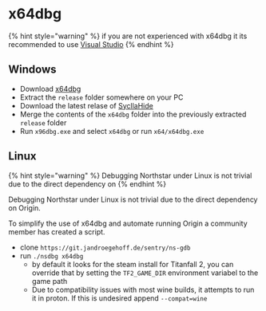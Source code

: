 # x64dbg

{% hint style="warning" %}
if you are not experienced with x64dbg it its recommended to use [Visual Studio](visualstudio.md)
{% endhint %}


## Windows

* Download [x64dbg](https://sourceforge.net/projects/x64dbg/files/latest/download)
* Extract the `release` folder somewhere on your PC
* Download the latest relase of [SycllaHide](https://github.com/x64dbg/ScyllaHide/releases/tag/v1.4)
* Merge the contents of the `x64dbg` folder into the previously extracted `release` folder
* Run `x96dbg.exe` and select `x64dbg` or run `x64/x64dbg.exe`

## Linux

{% hint style="warning" %}
Debugging Northstar under Linux is not trivial due to the direct dependency on
{% endhint %}

Debugging Northstar under Linux is not trivial due to the direct dependency on Origin.

To simplify the use of x64dbg and automate running Origin a community member has created a script.

* clone `https://git.jandroegehoff.de/sentry/ns-gdb`
* run `./nsdbg x64dbg`
  * by default it looks for the steam install for Titanfall 2, you can override that by setting the `TF2_GAME_DIR` environment variabel to the game path
  * Due to compatibility issues with most wine builds, it attempts to run it in proton. If this is undesired append `--compat=wine`